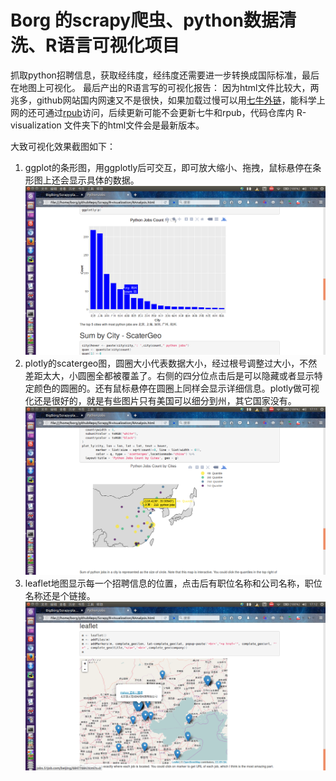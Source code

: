 # Borg 的scrapy爬虫、python数据清洗、R语言可视化项目  
抓取python招聘信息，获取经纬度，经纬度还需要进一步转换成国际标准，最后在地图上可视化。
最后产出的R语言写的可视化报告：
因为html文件比较大，两兆多，github网站国内网速又不是很快，如果加载过慢可以用[七牛外链](http://7xshuq.com1.z0.glb.clouddn.com//githubrepo/scrapy/RAnalysis.html)，能科学上网的还可通过[rpub](http://rpubs.com/Borg/208385)访问，后续更新可能不会更新七牛和rpub，代码仓库内 R-visualization 文件夹下的html文件会是最新版本。


大致可视化效果截图如下：  
1. ggplot的条形图，用ggplotly后可交互，即可放大缩小、拖拽，鼠标悬停在条形图上还会显示具体的数据。
![bar](./R-visualization/img/bar.png)
2. plotly的scatergeo图，圆圈大小代表数据大小，经过根号调整过大小，不然差距太大，小圆圈全都被覆盖了。右侧的四分位点击后是可以隐藏或者显示特定颜色的圆圈的。还有鼠标悬停在圆圈上同样会显示详细信息。plotly做可视化还是很好的，就是有些图片只有美国可以细分到州，其它国家没有。
![geo](./R-visualization/img/geo.png)
3. leaflet地图显示每一个招聘信息的位置，点击后有职位名称和公司名称，职位名称还是个链接。
![leaflet](./R-visualization/img/leaflet.png)  
